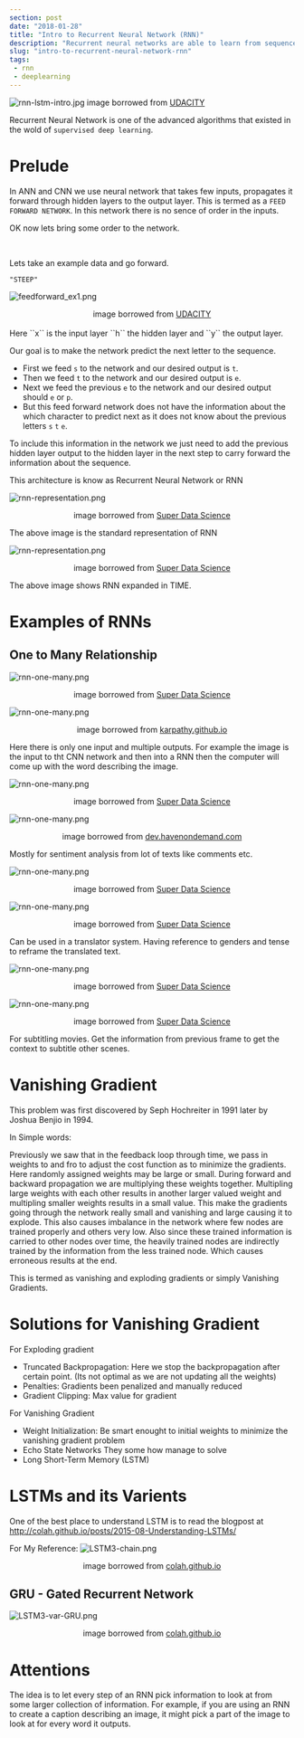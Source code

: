 ```yaml
---
section: post
date: "2018-01-28"
title: "Intro to Recurrent Neural Network (RNN)"
description: "Recurrent neural networks are able to learn from sequences of data. In this tutorial, we'll learn the concepts behind recurrent networks."
slug: "intro-to-recurrent-neural-network-rnn"
tags:
 - rnn
 - deeplearning
---
```


![rnn-lstm-intro.jpg](/images/articles/2018/RNN/rnn-lstm-intro.jpg "rnn-lstm-intro.jpg")
image borrowed from <a href="udacity.com">UDACITY</a>

Recurrent Neural Network is one of the advanced algorithms that existed in the wold of ```supervised deep learning```.

# Prelude
In ANN and CNN we use neural network that takes few inputs, propagates it forward through hidden layers to the output layer. This is termed as a ``` FEED FORWARD NETWORK ```. In this network there is no sence of order in the inputs.

OK now lets bring some order to the network.

<br/>

Lets take an example data and go forward.

```
"STEEP"
```

![feedforward_ex1.png](/images/articles/2018/RNN/feedforward_ex1.png "feedforward_ex1.png")
<center>image borrowed from <a href="udacity.com">UDACITY</a></center>

<br/>
Here ``x`` is the input layer ``h`` the hidden layer and ``y`` the output layer.

Our goal is to make the network predict the next letter to the sequence.

- First we feed ``s`` to the network and our desired output is ``t``.
- Then we feed ``t`` to the network and our desired output is ``e``.
- Next we feed the previous ``e`` to the network and our desired output should ``e`` or ``p``.
- But this feed forward network does not have the information about the which character to predict next as it does not know about the previous letters ``s`` ``t`` ``e``.

To include this information in the network we just need to add the previous hidden layer output to the hidden layer in the next step to carry forward the information about the sequence.

This architecture is know as Recurrent Neural Network or RNN

![rnn-representation.png](/images/articles/2018/RNN/rnn-representation.png "rnn-representation.png")
<center>image borrowed from <a href="https://www.superdatascience.com">Super Data Science</a></center>

The above image is the standard representation of RNN

![rnn-representation.png](/images/articles/2018/RNN/rnn-representation-time.png "rnn-representation.png")
<center>image borrowed from <a href="https://www.superdatascience.com">Super Data Science</a></center>

The above image shows RNN expanded in TIME.

# Examples of RNNs

## One to Many Relationship

![rnn-one-many.png](/images/articles/2018/RNN/rnn-one-many.png "rnn-one-many.png")
<center>image borrowed from <a href="https://www.superdatascience.com">Super Data Science</a></center>

![rnn-one-many.png](/images/articles/2018/RNN/rnn-one-many-example.png "rnn-one-many.png")
<center>image borrowed from <a href="karpathy.github.io">karpathy.github.io</a></center>

Here there is only one input and multiple outputs. For example the image is the input to tht CNN network and then into a RNN then the computer will come up with the word describing the image.

![rnn-one-many.png](/images/articles/2018/RNN/rnn-many-one.png "rnn-one-many.png")
<center>image borrowed from <a href="https://www.superdatascience.com">Super Data Science</a></center>

![rnn-one-many.png](/images/articles/2018/RNN/rnn-many-one-example.png "rnn-one-many.png")
<center>image borrowed from <a href="dev.havenondemand.com">dev.havenondemand.com</a></center>

Mostly for sentiment analysis from lot of texts like comments etc.

![rnn-one-many.png](/images/articles/2018/RNN/rnn-many-many.png "rnn-one-many.png")
<center>image borrowed from <a href="https://www.superdatascience.com">Super Data Science</a></center>

![rnn-one-many.png](/images/articles/2018/RNN/rnn-many-many-example.png "rnn-one-many.png")
<center>image borrowed from <a href="https://www.superdatascience.com">Super Data Science</a></center>

Can be used in a translator system. Having reference to genders and tense to reframe the translated text.

![rnn-one-many.png](/images/articles/2018/RNN/rnn-many-many2.png "rnn-one-many.png")
<center>image borrowed from <a href="https://www.superdatascience.com">Super Data Science</a></center>

![rnn-one-many.png](/images/articles/2018/RNN/rnn-many-many2-example.png "rnn-one-many.png")
<center>image borrowed from <a href="https://www.superdatascience.com">Super Data Science</a></center>

For subtitling movies. Get the information from previous frame to get the context to subtitle other scenes.

# Vanishing Gradient

This problem was first discovered by Seph Hochreiter in 1991 later by Joshua Benjio in 1994.

In Simple words:

Previously we saw that in the feedback loop through time, we pass in weights to and fro to adjust the cost function as to minimize the gradients. Here randomly assigned weights may be large or small. During forward and backward propagation we are multiplying these weights together. Multipling large weights with each other results in another larger valued weight and multipling smaller weights results in a small value. This make the gradients going through the network really small and vanishing and large causing it to explode. This also causes imbalance in the network where few nodes are trained properly and others very low. Also since these trained information is carried to other nodes over time, the heavily trained nodes are indirectly trained by the information from the less trained node. Which causes erroneous results at the end.

This is termed as vanishing and exploding gradients or simply Vanishing Gradients.

# Solutions for Vanishing Gradient

For Exploding gradient

- Truncated Backpropagation: Here we stop the backpropagation after certain point. (Its not optimal as we are not updating all the weights)
- Penalties: Gradients been penalized and manually reduced
- Gradient Clipping: Max value for gradient

For Vanishing Gradient

- Weight Initialization: Be smart enought to initial weights to minimize the vanishing gradient problem
- Echo State Networks They some how manage to solve
- Long Short-Term Memory (LSTM)

# LSTMs and its Varients

One of the best place to understand LSTM is to read the blogpost at http://colah.github.io/posts/2015-08-Understanding-LSTMs/

For My Reference:
![LSTM3-chain.png](/images/articles/2018/RNN/LSTM3-chain.png "LSTM3-chain.png")
<center>image borrowed from <a href="http://colah.github.io">colah.github.io</a></center>

## GRU - Gated Recurrent Network
![LSTM3-var-GRU.png](/images/articles/2018/RNN/LSTM3-var-GRU.png "LSTM3-var-GRU.png")
<center>image borrowed from <a href="http://colah.github.io">colah.github.io</a></center>

# Attentions

The idea is to let every step of an RNN pick information to look at from some larger collection of information. For example, if you are using an RNN to create a caption describing an image, it might pick a part of the image to look at for every word it outputs.






